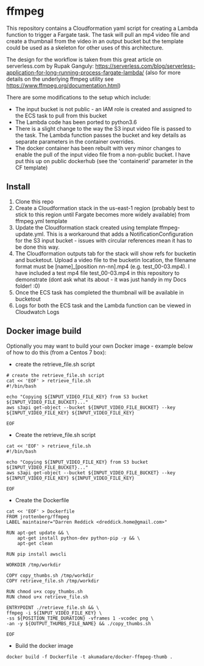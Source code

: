 # ffmpeg

This repository contains a Cloudformation yaml script for creating a Lambda function to trigger a Fargate task. The task will pull an mp4 video file and create a thumbnail from the video in an output bucket but the template could be used as a skeleton for other uses of this architecture.

The design for the workflow is taken from this great article on serverless.com by Rupak Ganguly: https://serverless.com/blog/serverless-application-for-long-running-process-fargate-lambda/ (also for more details on the underlying ffmpeg utility see https://www.ffmpeg.org/documentation.html)

There are some modifications to the setup which include:
* The input bucket is not public - an IAM role is created and assigned to the ECS task to pull from this bucket
* The Lambda code has been ported to python3.6
* There is a slight change to the way the S3 input video file is passed to the task. The Lambda function passes the bucket and key details as separate parameters in the container overrides.
* The docker container has been rebuilt with very minor changes to enable the pull of the input video file from a non-public bucket. I have put this up on public dockerhub (see the 'containerid' parameter in the CF template)

## Install

1. Clone this repo
1. Create a Cloudformation stack in the us-east-1 region (probably best to stick to this region until Fargate becomes more widely available) from ffmpeg.yml template
1. Update the Cloudformation stack created using template ffmpeg-update.yml. This is a workaround that adds a NotificationConfiguration for the S3 input bucket - issues with circular references mean it has to be done this way.
1. The Cloudformation outputs tab for the stack will show refs for bucketin and bucketout. Upload a video file to the bucketin location, the filename format must be [name]_[position nn-nn].mp4 (e.g. test_00-03.mp4). I have included a test mp4 file test_00-03.mp4 in this repository to demonstrate (dont ask what its about - it was just handy in my Docs folder! :0)
1. Once the ECS task has completed the thumbnail will be available in bucketout
1. Logs for both the ECS task and the Lambda function can be viewed in Cloudwatch Logs


## Docker image build

Optionally you may want to build your own Docker image - example below of how to do this (from a Centos 7 box):

* create the retrieve_file.sh script
```
# create the retrieve_file.sh script
cat << 'EOF' > retrieve_file.sh
#!/bin/bash

echo "Copying ${INPUT_VIDEO_FILE_KEY} from S3 bucket ${INPUT_VIDEO_FILE_BUCKET}..."
aws s3api get-object --bucket ${INPUT_VIDEO_FILE_BUCKET} --key ${INPUT_VIDEO_FILE_KEY} ${INPUT_VIDEO_FILE_KEY}

EOF
```
* Create the retrieve_file.sh script
```
cat << 'EOF' > retrieve_file.sh
#!/bin/bash

echo "Copying ${INPUT_VIDEO_FILE_KEY} from S3 bucket ${INPUT_VIDEO_FILE_BUCKET}..."
aws s3api get-object --bucket ${INPUT_VIDEO_FILE_BUCKET} --key ${INPUT_VIDEO_FILE_KEY} ${INPUT_VIDEO_FILE_KEY}

EOF
```

* Create the Dockerfile
```
cat << 'EOF' > Dockerfile
FROM jrottenberg/ffmpeg
LABEL maintainer="Darren Reddick <dreddick.home@gmail.com>"

RUN apt-get update && \
    apt-get install python-dev python-pip -y && \
    apt-get clean

RUN pip install awscli

WORKDIR /tmp/workdir

COPY copy_thumbs.sh /tmp/workdir
COPY retrieve_file.sh /tmp/workdir

RUN chmod u+x copy_thumbs.sh
RUN chmod u+x retrieve_file.sh

ENTRYPOINT ./retrieve_file.sh && \
ffmpeg -i ${INPUT_VIDEO_FILE_KEY} \
-ss ${POSITION_TIME_DURATION} -vframes 1 -vcodec png \
-an -y ${OUTPUT_THUMBS_FILE_NAME} && ./copy_thumbs.sh

EOF
```

* Build the docker image
```
docker build -f Dockerfile -t akumadare/docker-ffmpeg-thumb .
```





